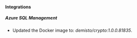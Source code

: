 #### Integrations
##### Azure SQL Management
- Updated the Docker image to: *demisto/crypto:1.0.0.81835*.
